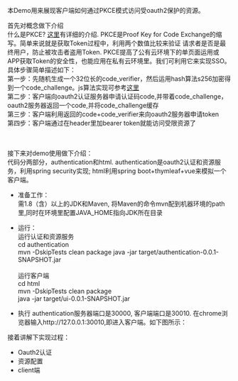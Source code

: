 本Demo用来展现客户端如何通过PKCE模式访问受oauth2保护的资源。

首先对概念做下介绍<br>
    什么是PKCE? <a href="https://tools.ietf.org/html/rfc7636" target="_blank">这里</a>有详细的介绍. PKCE是Proof Key for Code Exchange的缩写。简单来说就是获取Token过程中，利用两个数值比较来验证
请求者是否是最终用户，防止被攻击者盗用Token. PKCE提高了公有云环境下的单页面运用或APP获取Token的安全性，也能应用在私有云环境里。我们可利用它来实现SSO。 <br>
  具体步骤简单描述如下：<br>
  第一步：先随机生成一个32位长的code_verifier，然后运用hash算法s256加密得到一个code_challenge。js算法实现可参考<a href="https://tonyxu.io/zh/posts/2018/oauth2-pkce-flow/">这里</a><br>
  第二步：客户端向oauth2认证服务器申请认证码code,并带着code_challenge，oauth2服务器返回一个code,并将code_challenge缓存<br>
  第三步：客户端利用返回的code+code_verifier来向oauth2服务器申请token<br>
  第四步：客户端通过在header里加bearer token就能访问受限资源了<br>
 
<br><br>
接下来对demo使用做下介绍：<br>
代码分两部分，authentication和html. authentication是oauth2认证和资源服务，利用spring security实现; html利用spring boot+thymleaf+vue来模拟一个客户端。<br>
* 准备工作：<br>
  需1.8（含）以上的JDK和Maven, 将Maven的命令mvn配到机器环境的path里,同时在环境里配置JAVA_HOME指向JDK所在目录<br> 

* 运行：<br>
  运行认证和资源服务<br>
  cd authentication <br>
  mvn -DskipTests clean package
  java -jar target/authentication-0.0.1-SNAPSHOT.jar
  <br><br>
  运行客户端<br>
  cd html <br>
  mvn -DskipTests clean package <br>
  java -jar target/ui-0.0.1-SNAPSHOT.jar <br>
  
* 执行
  authentication服务器端口是30000, 客户端端口是30010. 在chrome浏览器输入http://127.0.0.1:30010,即进入客户端。如下图所示：


  

 

接着讲解下实现过程：
* Oauth2认证
* 资源配置
* client端
